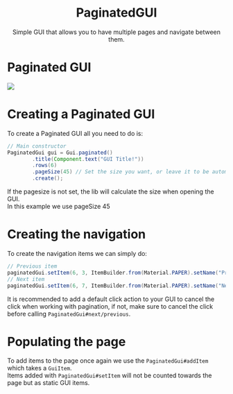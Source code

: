 <center><h1>PaginatedGUI</h1></center>
<center><p>Simple GUI that allows you to have multiple pages and navigate between them.</p></center>

# Paginated GUI

![](https://i.imgur.com/PqNYUIs.gif)

# Creating a Paginated GUI

To create a Paginated GUI all you need to do is:

```java
// Main constructor
PaginatedGui gui = Gui.paginated()
        .title(Component.text("GUI Title!"))
        .rows(6)
        .pageSize(45) // Set the size you want, or leave it to be automatic.
        .create();
```
If the pagesize is not set, the lib will calculate the size when opening the GUI.  
In this example we use pageSize 45


# Creating the navigation

To create the navigation items we can simply do:

```java
// Previous item
paginatedGui.setItem(6, 3, ItemBuilder.from(Material.PAPER).setName("Previous").asGuiItem(event -> paginatedGui.previous()));
// Next item
paginatedGui.setItem(6, 7, ItemBuilder.from(Material.PAPER).setName("Next").asGuiItem(event -> paginatedGui.next()));
```
It is recommended to add a default click action to your GUI to cancel the click when working with pagination, if not, make sure to cancel the click before calling `PaginatedGui#next/previous`.

# Populating the page

To add items to the page once again we use the `PaginatedGui#addItem` which takes a `GuiItem`.  
Items added with `PaginatedGui#setItem` will not be counted towards the page but as static GUI items.
